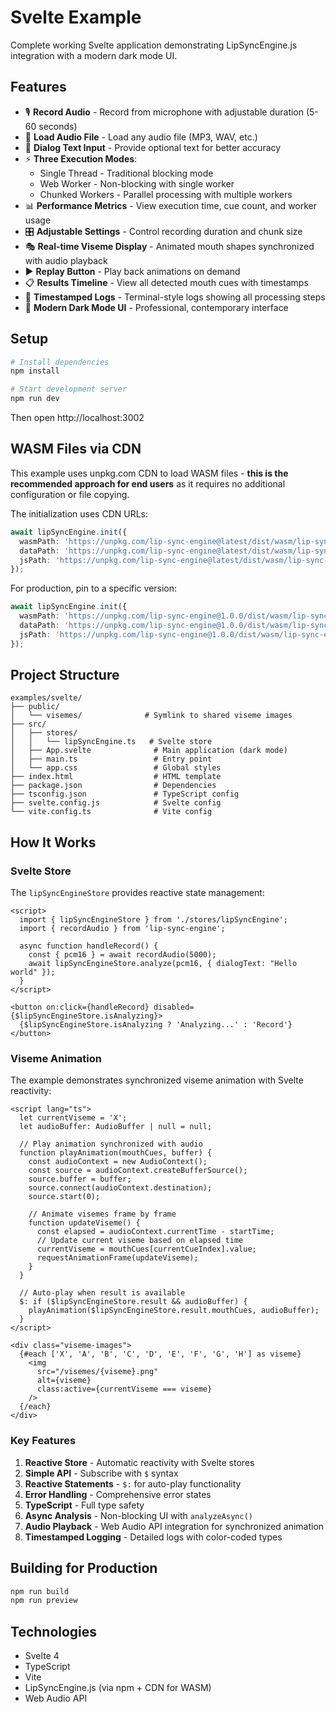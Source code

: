 # Svelte Example

Complete working Svelte application demonstrating LipSyncEngine.js integration with a modern dark mode UI.

## Features

- 🎙️ **Record Audio** - Record from microphone with adjustable duration (5-60 seconds)
- 📁 **Load Audio File** - Load any audio file (MP3, WAV, etc.)
- 📝 **Dialog Text Input** - Provide optional text for better accuracy
- ⚡ **Three Execution Modes**:
  - Single Thread - Traditional blocking mode
  - Web Worker - Non-blocking with single worker
  - Chunked Workers - Parallel processing with multiple workers
- 📊 **Performance Metrics** - View execution time, cue count, and worker usage
- 🎛️ **Adjustable Settings** - Control recording duration and chunk size
- 🎭 **Real-time Viseme Display** - Animated mouth shapes synchronized with audio playback
- ▶️ **Replay Button** - Play back animations on demand
- 📋 **Results Timeline** - View all detected mouth cues with timestamps
- 📝 **Timestamped Logs** - Terminal-style logs showing all processing steps
- 🎨 **Modern Dark Mode UI** - Professional, contemporary interface

## Setup

```bash
# Install dependencies
npm install

# Start development server
npm run dev
```

Then open http://localhost:3002

## WASM Files via CDN

This example uses unpkg.com CDN to load WASM files - **this is the recommended approach for end users** as it requires no additional configuration or file copying.

The initialization uses CDN URLs:
```typescript
await lipSyncEngine.init({
  wasmPath: 'https://unpkg.com/lip-sync-engine@latest/dist/wasm/lip-sync-engine.wasm',
  dataPath: 'https://unpkg.com/lip-sync-engine@latest/dist/wasm/lip-sync-engine.data',
  jsPath: 'https://unpkg.com/lip-sync-engine@latest/dist/wasm/lip-sync-engine.js'
});
```

For production, pin to a specific version:
```typescript
await lipSyncEngine.init({
  wasmPath: 'https://unpkg.com/lip-sync-engine@1.0.0/dist/wasm/lip-sync-engine.wasm',
  dataPath: 'https://unpkg.com/lip-sync-engine@1.0.0/dist/wasm/lip-sync-engine.data',
  jsPath: 'https://unpkg.com/lip-sync-engine@1.0.0/dist/wasm/lip-sync-engine.js'
});
```

## Project Structure

```
examples/svelte/
├── public/
│   └── visemes/              # Symlink to shared viseme images
├── src/
│   ├── stores/
│   │   └── lipSyncEngine.ts   # Svelte store
│   ├── App.svelte              # Main application (dark mode)
│   ├── main.ts                 # Entry point
│   └── app.css                 # Global styles
├── index.html                  # HTML template
├── package.json                # Dependencies
├── tsconfig.json               # TypeScript config
├── svelte.config.js            # Svelte config
└── vite.config.ts              # Vite config
```

## How It Works

### Svelte Store

The `lipSyncEngineStore` provides reactive state management:

```svelte
<script>
  import { lipSyncEngineStore } from './stores/lipSyncEngine';
  import { recordAudio } from 'lip-sync-engine';

  async function handleRecord() {
    const { pcm16 } = await recordAudio(5000);
    await lipSyncEngineStore.analyze(pcm16, { dialogText: "Hello world" });
  }
</script>

<button on:click={handleRecord} disabled={$lipSyncEngineStore.isAnalyzing}>
  {$lipSyncEngineStore.isAnalyzing ? 'Analyzing...' : 'Record'}
</button>
```

### Viseme Animation

The example demonstrates synchronized viseme animation with Svelte reactivity:

```svelte
<script lang="ts">
  let currentViseme = 'X';
  let audioBuffer: AudioBuffer | null = null;

  // Play animation synchronized with audio
  function playAnimation(mouthCues, buffer) {
    const audioContext = new AudioContext();
    const source = audioContext.createBufferSource();
    source.buffer = buffer;
    source.connect(audioContext.destination);
    source.start(0);

    // Animate visemes frame by frame
    function updateViseme() {
      const elapsed = audioContext.currentTime - startTime;
      // Update current viseme based on elapsed time
      currentViseme = mouthCues[currentCueIndex].value;
      requestAnimationFrame(updateViseme);
    }
  }

  // Auto-play when result is available
  $: if ($lipSyncEngineStore.result && audioBuffer) {
    playAnimation($lipSyncEngineStore.result.mouthCues, audioBuffer);
  }
</script>

<div class="viseme-images">
  {#each ['X', 'A', 'B', 'C', 'D', 'E', 'F', 'G', 'H'] as viseme}
    <img
      src="/visemes/{viseme}.png"
      alt={viseme}
      class:active={currentViseme === viseme}
    />
  {/each}
</div>
```

### Key Features

1. **Reactive Store** - Automatic reactivity with Svelte stores
2. **Simple API** - Subscribe with `$` syntax
3. **Reactive Statements** - `$:` for auto-play functionality
4. **Error Handling** - Comprehensive error states
5. **TypeScript** - Full type safety
6. **Async Analysis** - Non-blocking UI with `analyzeAsync()`
7. **Audio Playback** - Web Audio API integration for synchronized animation
8. **Timestamped Logging** - Detailed logs with color-coded types

## Building for Production

```bash
npm run build
npm run preview
```

## Technologies

- Svelte 4
- TypeScript
- Vite
- LipSyncEngine.js (via npm + CDN for WASM)
- Web Audio API
